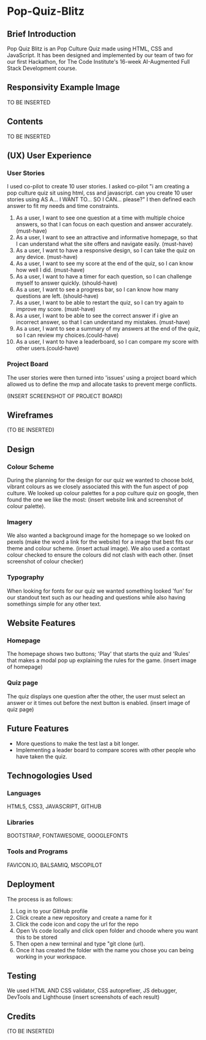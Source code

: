 # Pop-Quiz-Blitz

## Brief Introduction

Pop Quiz Blitz is an Pop Culture Quiz made using HTML, CSS and JavaScript. It has been designed and implemented by our team of two for our first Hackathon, for The Code Institute's 16-week AI-Augmented Full Stack Development course.

## Responsivity Example Image

TO BE INSERTED

## Contents

TO BE INSERTED

## (UX) User Experience

### User Stories

I used co-pilot to create 10 user stories. I asked co-pilot "i am creating a pop culture quiz sit using html, css and javascript. can you create 10 user stories using AS A... I WANT TO... SO I CAN... please?" I then defined each answer to fit my needs and time constraints. 
1.	As a user, I want to see one question at a time with multiple choice answers, so that I can focus on each question and answer accurately. (must-have)
2.	As a user, I want to see an attractive and informative homepage, so that I can understand what the site offers and navigate easily. (must-have)
3.	As a user, I want to have a responsive design, so I can take the quiz on any device. (must-have)
4.	As a user, I want to see my score at the end of the quiz, so I can know how well I did. (must-have)
5.	As a user, I want to have a timer for each question, so I can challenge myself to answer quickly. (should-have)
6.	As a user, I want to see a progress bar, so I can know how many questions are left. (should-have)
7.	As a user, I want to be able to restart the quiz, so I can try again to improve my score. (must-have)
8.	As a user, I want to be able to see the correct answer if i give an incorrect answer, so that I can understand my mistakes. (must-have)
9.	As a user, I want to see a summary of my answers at the end of the quiz, so I can review my choices.(could-have)
10.	As a user, I want to have a leaderboard, so I can compare my score with other users.(could-have)


### Project Board

The user stories were then turned into 'issues' using a project board which allowed us to define the mvp and allocate tasks to prevent merge conflicts. 

(INSERT SCREENSHOT OF PROJECT BOARD)


## Wireframes

(TO BE INSERTED)

## Design

### Colour Scheme

During the planning for the design for our quiz we wanted to choose bold, vibrant colours as we closely associated this with the fun aspect of pop culture. We looked up colour palettes for a pop culture quiz on google, then found the one we like the most: (insert website link and screenshot of colour palette). 

### Imagery

We also wanted a background image for the homepage so we looked on pexels (make the word a link for the website) for a image that best fits our theme and colour scheme. (insert actual image).
We also used a contast colour checked to ensure the colours did not clash with each other.
(inset screenshot of colour checker)

### Typography

When looking for fonts for our quiz we wanted something looked 'fun' for our standout text such as our heading and questions while also having somethings simple for any other text. 


## Website Features

### Homepage

The homepage shows two buttons; 'Play' that starts the quiz and 'Rules' that makes a modal pop up explaining  the rules for the game.
(insert image of homepage)

### Quiz page

The quiz displays one question after the other, the user must select an answer or it times out before the next button is enabled.
(insert image of quiz page)

## Future Features

*  More questions to make the test last a bit longer.
*  Implementing a leader board to compare scores with other people who have taken the quiz.

## Technogologies Used

### Languages 

HTML5, CSS3, JAVASCRIPT, GITHUB

### Libraries

BOOTSTRAP, FONTAWESOME, GOOGLEFONTS

### Tools and Programs
FAVICON.IO, BALSAMIQ, MSCOPILOT

## Deployment
The process is as follows:
1.	Log in to your GitHub profile
2.	Click create a new repository and create a name for it
3.	Click the code icon and copy the url for the repo
4.	Open Vs code locally and click open folder and choode where you want this to be stored
5.	 Then open a new terminal and type "git clone (url).
6.	Once it has created the folder with the name you chose you can being working in your workspace.

## Testing
We used HTML AND CSS validator, CSS autoprefixer, JS debugger, DevTools and Lighthouse (insert screenshots of each result)

## Credits

(TO BE INSERTED)




